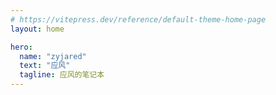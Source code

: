 ```yaml
---
# https://vitepress.dev/reference/default-theme-home-page
layout: home

hero:
  name: "zyjared"
  text: "应风"
  tagline: 应风的笔记本
---
```

